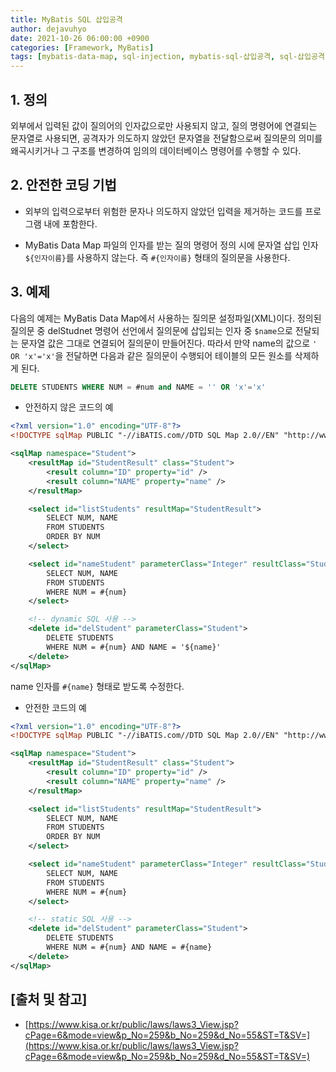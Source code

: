```yaml
---
title: MyBatis SQL 삽입공격
author: dejavuhyo
date: 2021-10-26 06:00:00 +0900
categories: [Framework, MyBatis]
tags: [mybatis-data-map, sql-injection, mybatis-sql-삽입공격, sql-삽입공격]
---
```


## 1. 정의
외부에서 입력된 값이 질의어의 인자값으로만 사용되지 않고, 질의 명령어에 연결되는 문자열로 사용되면, 공격자가 의도하지 않았던 문자열을 전달함으로써 질의문의 의미를 왜곡시키거나 그 구조를 변경하여 임의의 데이터베이스 명령어를 수행할 수 있다.

## 2. 안전한 코딩 기법

* 외부의 입력으로부터 위험한 문자나 의도하지 않았던 입력을 제거하는 코드를 프로그램 내에 포함한다.

* MyBatis Data Map 파일의 인자를 받는 질의 명령어 정의 시에 문자열 삽입 인자 `${인자이름}`를 사용하지 않는다. 즉 `#{인자이름}` 형태의 질의문을 사용한다.

## 3. 예제
다음의 예제는 MyBatis Data Map에서 사용하는 질의문 설정파일(XML)이다. 정의된 질의문 중 delStudnet 명령어 선언에서 질의문에 삽입되는 인자 중 `$name`으로 전달되는 문자열 값은 그대로 연결되어 질의문이 만들어진다. 따라서 만약 name의 값으로 `' OR 'x'='x'`을 전달하면 다음과 같은 질의문이 수행되어 테이블의 모든 원소를 삭제하게 된다.

```sql
DELETE STUDENTS WHERE NUM = #num and NAME = '' OR 'x'='x'
```

* 안전하지 않은 코드의 예

```xml
<?xml version="1.0" encoding="UTF-8"?>
<!DOCTYPE sqlMap PUBLIC "-//iBATIS.com//DTD SQL Map 2.0//EN" "http://www.ibatis.com/dtd/sql-map-2.dtd">

<sqlMap namespace="Student">
    <resultMap id="StudentResult" class="Student">
        <result column="ID" property="id" />
        <result column="NAME" property="name" />
    </resultMap>

    <select id="listStudents" resultMap="StudentResult">
        SELECT NUM, NAME
        FROM STUDENTS
        ORDER BY NUM
    </select>

    <select id="nameStudent" parameterClass="Integer" resultClass="Student">
        SELECT NUM, NAME
        FROM STUDENTS
        WHERE NUM = #{num}
    </select>

    <!-- dynamic SQL 사용 -->
    <delete id="delStudent" parameterClass="Student">
        DELETE STUDENTS
        WHERE NUM = #{num} AND NAME = '${name}'
    </delete>
</sqlMap>
```

name 인자를 `#{name}` 형태로 받도록 수정한다.

* 안전한 코드의 예

```xml
<?xml version="1.0" encoding="UTF-8"?>
<!DOCTYPE sqlMap PUBLIC "-//iBATIS.com//DTD SQL Map 2.0//EN" "http://www.ibatis.com/dtd/sql-map-2.dtd">

<sqlMap namespace="Student">
    <resultMap id="StudentResult" class="Student">
        <result column="ID" property="id" />
        <result column="NAME" property="name" />
    </resultMap>

    <select id="listStudents" resultMap="StudentResult">
        SELECT NUM, NAME
        FROM STUDENTS
        ORDER BY NUM
    </select>

    <select id="nameStudent" parameterClass="Integer" resultClass="Student">
        SELECT NUM, NAME
        FROM STUDENTS
        WHERE NUM = #{num}
    </select>

    <!-- static SQL 사용 -->
    <delete id="delStudent" parameterClass="Student">
        DELETE STUDENTS
        WHERE NUM = #{num} AND NAME = #{name}
    </delete>
</sqlMap>
```

## [출처 및 참고]
* [https://www.kisa.or.kr/public/laws/laws3_View.jsp?cPage=6&mode=view&p_No=259&b_No=259&d_No=55&ST=T&SV=](https://www.kisa.or.kr/public/laws/laws3_View.jsp?cPage=6&mode=view&p_No=259&b_No=259&d_No=55&ST=T&SV=)
